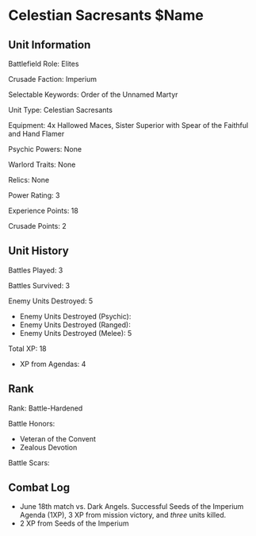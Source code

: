 Celestian Sacresants $Name
====

Unit Information
----

Battlefield Role: Elites

Crusade Faction: Imperium

Selectable Keywords: Order of the Unnamed Martyr

Unit Type: Celestian Sacresants

Equipment: 4x Hallowed Maces, Sister Superior with Spear of the Faithful and Hand Flamer

Psychic Powers: None

Warlord Traits: None

Relics: None

Power Rating: 3

Experience Points: 18

Crusade Points: 2


Unit History
---
Battles Played: 3

Battles Survived: 3

Enemy Units Destroyed: 5
* Enemy Units Destroyed (Psychic):
* Enemy Units Destroyed (Ranged):
* Enemy Units Destroyed (Melee): 5

Total XP: 18
* XP from Agendas: 4

Rank
----
Rank: Battle-Hardened

Battle Honors: 
* Veteran of the Convent
* Zealous Devotion

Battle Scars:


Combat Log
---
* June 18th match vs. Dark Angels. Successful Seeds of the Imperium Agenda (1XP), 3 XP from mission victory, and *three* units killed.
* 2 XP from Seeds of the Imperium

